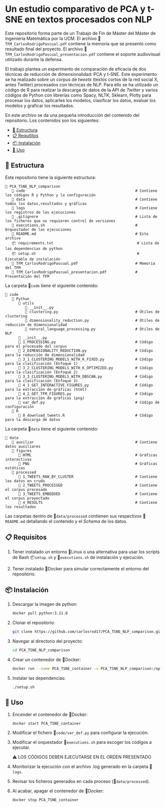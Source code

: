 # Un estudio comparativo de PCA y t-SNE en textos procesados con NLP

Este repositorio forma parte de un Trabajo de Fin de Máster del Máster de Ingeniería Matemática por la UCM. El archivo 📘`TFM_CarlosRodrigoPascual.pdf` contiene la memoria que se presentó como resultado final del proyecto. El archivo 📕`TFM_CarlosRodrigoPascual_presentacion.pdf` contiene el soporte audiovisual utilizado durante la defensa.

El trabajo plantea un experimento de comparación de eficacia de dos técnicas de reducción de dimensionalidad: PCA y t-SNE. Este experimento se ha realizado sobre un corpus de *tweets* (textos cortos de la red social X, antes Twitter) procesados con técnicas de NLP. Para ello se ha utilizado un código de R para realizar la descarga de datos de la API de *Twitter* y varios códigos de Python con librerías como Spacy, NLTK, Sklearn, Plotly para procesar los datos, aplicarles los modelos, clasificar los datos, evaluar los modelos y graficar los resultados.

En este archivo se da una pequeña introducción del contenido del repositorio. Los contenidos son los siguientes:
- [🧩 Estructura](#-estructura)
- [📋 Requititos](#-requisitos)
- [📦 Instalación](#-instalación)
- [🚀 Uso](#-uso)

## 🧩 Estructura

Este repositorio tiene la siguiente estructura:

    📁 PCA_TSNE_NLP_comparison
       📁 code                                                  # Contiene los códigos R y Python y la configuración
       📁 data                                                  # Contiene todos los datos,resultados y gráficas
       📁 logs                                                  # Contiene los registros de las ejecuciones
       🐙 .gitignore                                            # Lista de los ficheros que no requieren control de versiones
       🚀 executions.sh                                         # Orquestador de las ejecuciones
       📄 README.md                                             # Este archivo
       📦 requirements.txt                                      # Lista de las dependencias de python
       📦 setup.sh                                              # Ejecutable de instalación
       📘 TFM_CarlosRodrigoPascual.pdf                          # Memoria del TFM
       📕 TFM_CarlosRodrigoPascual_presentacion.pdf             # Presentación del TFM


La carpeta 📁`code` tiene el siguiente contenido:

    📁 code
       📁 Python
          📁 utils                                              
             📄 __init__.py                                     
             📄 clustering.py                                   # Útiles de clustering
             📄 dimensionality_reduction.py                     # Útiles de reducción de dimensionalidad
             📄 natural_language_processing.py                  # Útiles de NLP 
          📄 __init__.py                                        
          📄 1_PROCESSING.py                                    # Código para el procesado del corpus
          📄 2_DIMENSIONALITY_REDUCTION.py                      # Código para la reducción de dimensionalidad
          📄 3_1_CLUSTERING_MODELS_WITH_K_FIXED.py              # Código para la clasificación (Enfoque 1)
          📄 3_2_CLUSTERING_MODELS_WITH_K_OPTIMIZED.py          # Código para la clasificación (Enfoque 2)
          📄 3_3_CLUSTERING_MODELS_WITH_DBSCAN.py               # Código para la clasificación (Enfoque 3)
          📄 4_1_GET_INTERACTIVE_FIGURES.py                     # Código para la extracción de gráficas (html)
          📄 4_2_GET_TFM_FIGURES.py                             # Código para la extracción de gráficas (png)
          📄 var_def.py                                         # Código de configuración
       📁 R
          📄 0_download_tweets.R                                # Código para la descarga de datos        

       
La carpeta 📁`data` tiene el siguiente contenido:

    📁 data
       📁 auxiliar                                              # Contiene datos auxiliares 
       📁 figures
          📁 HTML                                               # Gráficas interactivas
          📁 PNG                                                # Gráficas estáticas
       📁 processed                                
          📁 1_TWEETS_RAW_BY_CLUSTER                            # Contiene los datos en crudo
          📁 2_TWEETS_PROCESSED                                 # Contiene el corpus procesado
          📁 3_TWEETS_EMBEDDED                                  # Contiene el corpus proyectado
          📁 4_RESULTS                                          # Contiene los resultados

Las carpetas dentro de 📁`data/processed` contienen sus respectivos 📄`README.md` detallando el contenido y el *Schema* de los datos.

## 📋 Requisitos

1. Tener instalado un entorno 🐧Linux o una alternativa para usar los scripts de Bash 📦`setup.sh` y 🚀`executions.sh` de instalación y ejecución.

2. Tener instalado 🐋Docker para simular correctamente el entorno del repositorio. 


## 📦 Instalación

1. Descargar la imagen de python:
    ```sh
    docker pull python:3.11.8
    ```

2. Clonar el repositorio:
    ```sh
    git clone https://github.com/carlosrod17/PCA_TSNE_NLP_comparison.git
    ```

3. Navegar al directorio del proyecto:
    ```sh
    cd PCA_TSNE_NLP_comparison
    ```

4. Crear un contenedor de 🐋Docker:
    ```sh
    docker run --name PCA_TSNE_container -v PCA_TSNE_NLP_comparison:/opt/shared -p 8890:0001 -it python:3.11.8
    ```

5. Instalar las dependencias:
    ```sh
    ./setup.sh
    ```

## 🚀 Uso

1. Encender el contenedor de 🐋Docker:
    ```sh
    docker start PCA_TSNE_container
    ```
2. Modificar el fichero 📄`code/var_def.py` para configurar la ejecución.
3. Modificar el orquestador 🚀`executions.sh` para escoger los códigos a ejecutar. 

    ⚠️ LOS CÓDIGOS DEBEN EJECUTARSE EN EL ORDEN PRESENTADO

4. Monitorizar la ejecución con el archivo .log generado en la carpeta 📁`logs`.
5. Revisar los ficheros generados en cada proceso (📁`data/processed`).
6. Al acabar, apagar el contenedor de 🐋Docker:
    ```sh
    docker stop PCA_TSNE_container
    ```